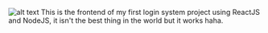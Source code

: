 ![alt text](https://upload.wikimedia.org/wikipedia/commons/thumb/a/a7/React-icon.svg/512px-React-icon.svg.png)
This is the frontend of my first login system project using ReactJS and NodeJS, it isn't the best thing in the world but it works haha.
